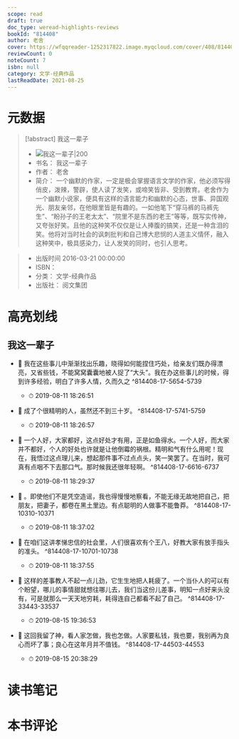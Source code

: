 ```yaml
---
scope: read
draft: true
doc_type: weread-highlights-reviews
bookId: "814408"
author: 老舍
cover: https://wfqqreader-1252317822.image.myqcloud.com/cover/408/814408/t7_814408.jpg
reviewCount: 0
noteCount: 7
isbn: null
category: 文学-经典作品
lastReadDate: 2021-08-25
---
```

# 元数据
> [!abstract] 我这一辈子
> - ![ 我这一辈子|200](https://wfqqreader-1252317822.image.myqcloud.com/cover/408/814408/t7_814408.jpg)
> - 书名： 我这一辈子
> - 作者： 老舍
> - 简介：     一个幽默的作家，一定是极会掌握语言文学的作家，他必须写得俏皮，泼辣，警辟，使人读了发笑，或啼笑皆非、受到教育。老舍作为一个幽默小说家，便具有这样的语言能力和幽默的心态，世事、异国观光、朋友亲邻，在他眼里皆是有趣的。一如他笔下“穿马裤的马裤先生”、“盼孙子的王老太太”、“院里不是东西的老王”等等，既写实传神，又夸张好笑。且他的这种笑不仅仅是让人捧腹的搞笑，还是一种含泪的笑。他将对当时社会的讽刺批判和自己博大悲悯的人道主义情怀，融入这种笑中，极具感染力，让人发笑的同时，也引人思考。

> - 出版时间 2016-03-21 00:00:00
> - ISBN： 
> - 分类： 文学-经典作品
> - 出版社： 阅文集团

# 高亮划线

## 我这一辈子


- 📌 我在这些事儿中渐渐找出乐趣，晓得如何能捏住巧处，给亲友们既办得漂亮，又省些钱，不能窝窝囊囊地被人捉了“大头”。我在办这些事儿的时候，得到许多经验，明白了许多人情，久而久之 ^814408-17-5654-5739
    - ⏱ 2019-08-11 18:26:51 

- 📌 成了个很精明的人，虽然还不到三十岁。 ^814408-17-5741-5759
    - ⏱ 2019-08-11 18:26:57 

- 📌 一个人好，大家都好，这点好处才有用，正是如鱼得水。一个人好，而大家并不都好，个人的好处也许就是让他倒霉的祸根。精明和气有什么用呢！现在，我悟过这点理儿来，想起那件事不过点点头，笑一笑罢了。在当时，我可真有点咽不下去那口气。那时候我还很年轻啊。 ^814408-17-6616-6737
    - ⏱ 2019-08-11 18:29:37 

- 📌 。即使他们不是凭空造谣，我也得慢慢地察看，不能无缘无故地把自己，把朋友，把妻子，都卷在黑土里边。有点聪明的人做事不能鲁莽。 ^814408-17-10310-10371
    - ⏱ 2019-08-11 18:37:02 

- 📌 在咱们这讲孝悌忠信的社会里，人们很喜欢有个王八，好教大家有放手指头的准头。 ^814408-17-10701-10738
    - ⏱ 2019-08-11 18:37:55 

- 📌 这样的差事教人不起一点儿劲，它生生地把人耗疲了。一个当仆人的可以有个盼望，哪儿的事情甜就想往哪儿去，我们当这份儿差事，明知一点好来头没有，可是就那么一天天地穷耗，耗得连自己都看不起了自己。 ^814408-17-33443-33537
    - ⏱ 2019-08-15 19:36:53 

- 📌 这回我留了神，看人家怎做，我也怎做。人家要私钱，我也要，我别再为良心而坏了事；良心在这年月并不值钱。 ^814408-17-44503-44553
    - ⏱ 2019-08-15 20:38:29 
# 读书笔记

# 本书评论
